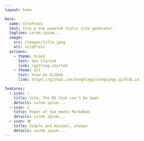 ```yaml
---
layout: home

hero:
  name: VitePress
  text: Vite & Vue powered static site generator.
  tagline: Lorem ipsum...
  image:
    src: /images/title.jpeg
    alt: VitePress
  actions:
    - theme: brand
      text: Get Started
      link: /getting-started
    - theme: alt
      text: View on GitHub
      link: https://github.com/SongSings/songsings.github.io

features:
  - icon: ⚡️
    title: Vite, The DX that can't be beat
    details: Lorem ipsum...
  - icon: 🖖
    title: Power of Vue meets Markdown
    details: Lorem ipsum...
  - icon: 🛠️
    title: Simple and minimal, always
    details: Lorem ipsum...
---
```


<style>
:root {
  --vp-home-hero-name-color: transparent;
  --vp-home-hero-name-background: -webkit-linear-gradient(120deg, #bd34fe, #41d1ff);
}

</style>